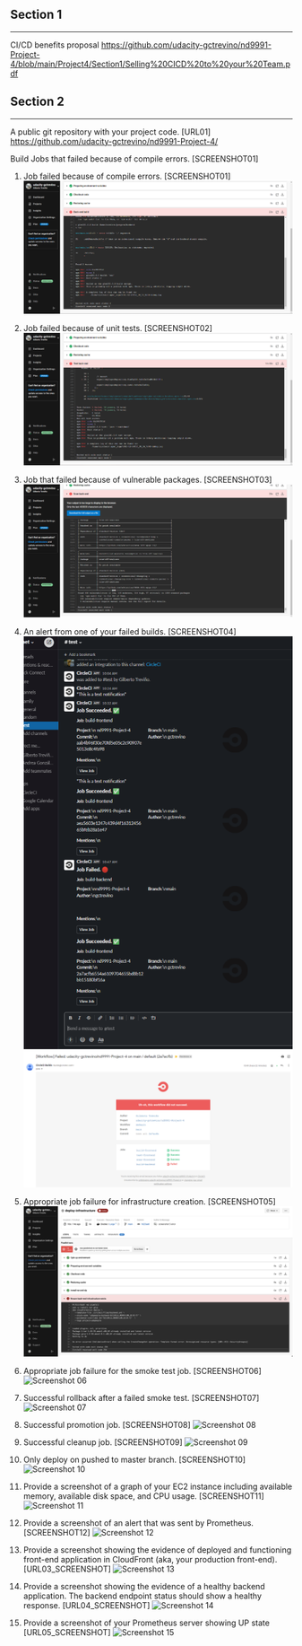 ## Section 1
---
CI/CD benefits proposal
https://github.com/udacity-gctrevino/nd9991-Project-4/blob/main/Project4/Section1/Selling%20CICD%20to%20your%20Team.pdf

## Section 2
---
A public git repository with your project code. [URL01]
https://github.com/udacity-gctrevino/nd9991-Project-4/


Build Jobs that failed because of compile errors. [SCREENSHOT01]

1. Job failed because of compile errors. [SCREENSHOT01]
![Screenshot 01](https://raw.githubusercontent.com/udacity-gctrevino/nd9991-Project-4/main/Project4/Section2/Screenshot01.png)

2. Job failed because of unit tests. [SCREENSHOT02]
![Screenshot 02](https://raw.githubusercontent.com/udacity-gctrevino/nd9991-Project-4/main/Project4/Section2/Screenshot02.png)

3. Job that failed because of vulnerable packages. [SCREENSHOT03]
![Screenshot 03](https://raw.githubusercontent.com/udacity-gctrevino/nd9991-Project-4/main/Project4/Section2/Screenshot03.png)

4. An alert from one of your failed builds. [SCREENSHOT04]
![Screenshot 04](https://raw.githubusercontent.com/udacity-gctrevino/nd9991-Project-4/main/Project4/Section2/Screenshot04.png)
![Screenshot 04 Mail](https://raw.githubusercontent.com/udacity-gctrevino/nd9991-Project-4/main/Project4/Section2/Screenshot04-mail.png)

5. Appropriate job failure for infrastructure creation. [SCREENSHOT05]
![Screenshot 05](https://raw.githubusercontent.com/udacity-gctrevino/nd9991-Project-4/main/Project4/Section2/Screenshot05.png)

6. Appropriate job failure for the smoke test job. [SCREENSHOT06]
![Screenshot 06](https://raw.githubusercontent.com/udacity-gctrevino/nd9991-Project-4/main/Project4/Section2/Screenshot06.png)

7. Successful rollback after a failed smoke test. [SCREENSHOT07]
![Screenshot 07](https://raw.githubusercontent.com/udacity-gctrevino/nd9991-Project-4/main/Project4/Section2/Screenshot07.png)

8. Successful promotion job. [SCREENSHOT08]
![Screenshot 08](https://raw.githubusercontent.com/udacity-gctrevino/nd9991-Project-4/main/Project4/Section2/Screenshot08.png)

9. Successful cleanup job. [SCREENSHOT09]
![Screenshot 09](https://raw.githubusercontent.com/udacity-gctrevino/nd9991-Project-4/main/Project4/Section2/Screenshot09.png)

10. Only deploy on pushed to master branch. [SCREENSHOT10]
![Screenshot 10](https://raw.githubusercontent.com/udacity-gctrevino/nd9991-Project-4/main/Project4/Section2/Screenshot10.png)

11. Provide a screenshot of a graph of your EC2 instance including available memory, available disk space, and CPU usage. [SCREENSHOT11]
![Screenshot 11](https://raw.githubusercontent.com/udacity-gctrevino/nd9991-Project-4/main/Project4/Section2/Screenshot11.png)

12. Provide a screenshot of an alert that was sent by Prometheus. [SCREENSHOT12]
![Screenshot 12](https://raw.githubusercontent.com/udacity-gctrevino/nd9991-Project-4/main/Project4/Section2/Screenshot12.png)

13. Provide a screenshot showing the evidence of deployed and functioning front-end application in CloudFront (aka, your production front-end). [URL03_SCREENSHOT]
![Screenshot 13]()

14. Provide a screenshot showing the evidence of a healthy backend application. The backend endpoint status should show a healthy response. [URL04_SCREENSHOT]
![Screenshot 14]()

15. Provide a screenshot of your Prometheus server showing UP state [URL05_SCREENSHOT]
![Screenshot 15]()